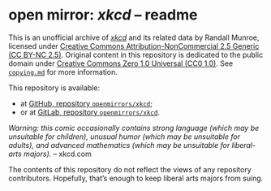 <!--
SPDX-FileContributor: author: gabldotink | email:gabl@gabl.ink | github:gabldotink
SPDX-FileCopyrightText: No rights reserved.
SPDX-FileName: ./readme.md
SPDX-FileName: DOCUMENTATION
SPDX-FileType: TEXT
SPDX-FileType: SOURCE
SPDX-LicenseConcluded: CC0-1.0
SPDX-License-Identifier: CC0-1.0
-->

# open mirror: _xkcd_ – readme

This is an unofficial archive of [_xkcd_](https://xkcd.com/) and its related data by Randall Munroe, licensed under [Creative Commons Attribution-NonCommercial 2.5 Generic (CC BY-NC 2.5)](./licenses/CC-BY-NC-2.5.md). Original content in this repository is dedicated to the public domain under [Creative Commons Zero 1.0 Universal (CC0 1.0)](./licenses/CC0-1.0.md). See [`copying.md`](./copying.md) for more information.

This repository is available:

* at [GitHub, repository `openmirrors/xkcd`](https://github.com/openmirrors/xkcd);
* or at [GitLab, repository `openmirrors/xkcd`](https://gitlab.com/openmirrors/xkcd).

_Warning: this comic occasionally contains strong language (which may be unsuitable for children), unusual humor (which may be unsuitable for adults), and advanced mathematics (which may be unsuitable for liberal-arts majors)._ – xkcd.com

The contents of this repository do not reflect the views of any repository contributors. Hopefully, that’s enough to keep liberal arts majors from suing.

